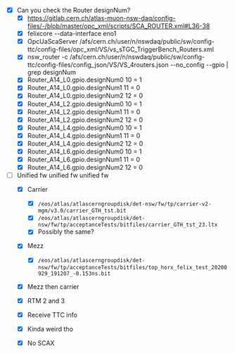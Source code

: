 - [x] Can you check the Router designNum?
  - [x] https://gitlab.cern.ch/atlas-muon-nsw-daq/config-files/-/blob/master/opc_xml/scripts/SCA_ROUTER.xml#L36-38
  - [x] felixcore --data-interface eno1
  - [x] OpcUaScaServer /afs/cern.ch/user/n/nswdaq/public/sw/config-ttc/config-files/opc_xml/VS/vs_sTGC_TriggerBench_Routers.xml
  - [x] nsw_router -c /afs/cern.ch/user/n/nswdaq/public/sw/config-ttc/config-files/config_json/VS/VS_4routers.json --no_config --gpio | grep designNum
  - [x] Router_A14_L0.gpio.designNum0 10         = 1
  - [x] Router_A14_L0.gpio.designNum1 11         = 0
  - [x] Router_A14_L0.gpio.designNum2 12         = 0
  - [x] Router_A14_L2.gpio.designNum0 10         = 1
  - [x] Router_A14_L2.gpio.designNum1 11         = 0
  - [x] Router_A14_L2.gpio.designNum2 12         = 0
  - [x] Router_A14_L4.gpio.designNum0 10         = 1
  - [x] Router_A14_L4.gpio.designNum1 11         = 0
  - [x] Router_A14_L4.gpio.designNum2 12         = 0
  - [x] Router_A14_L6.gpio.designNum0 10         = 1
  - [x] Router_A14_L6.gpio.designNum1 11         = 0
  - [x] Router_A14_L6.gpio.designNum2 12         = 0
- [ ] Unified fw unified fw unified fw
  - [x] Carrier
    - [x] `/eos/atlas/atlascerngroupdisk/det-nsw/fw/tp/carrier-v2-mgm/v3.0/carrier_GTH_tst.bit`
    - [x] `/eos/atlas/atlascerngroupdisk/det-nsw/fw/tp/acceptanceTests/bitfiles/carrier_GTH_tst_23.ltx`
    - [x] Possibly the same?
  - [x] Mezz
    - [x] `/eos/atlas/atlascerngroupdisk/det-nsw/fw/tp/acceptanceTests/bitfiles/top_horx_felix_test_20200929_191207_-0.153ns.bit`
  - [x] Mezz then carrier
  - [x] RTM 2 and 3
  - [x] Receive TTC info
  - [x] Kinda weird tho
  - [x] No SCAX
  
